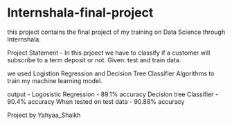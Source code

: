 # Internshala-final-project

this project contains the final project of my training on Data Science through Internshala.

Project Statement - In this prjoect we have to classify if a customer will subscribe to a term deposit or not.
Given: test and train data.

we used Logistion Regression and Decision Tree Classifier Algorithms to train my machine learning model.

output - Logosistic Regression - 89.1% accuracy
Decision tree Classifier - 90.4% accuracy
When tested on test data - 90.88% accuracy

Project by Yahyaa_Shaikh
